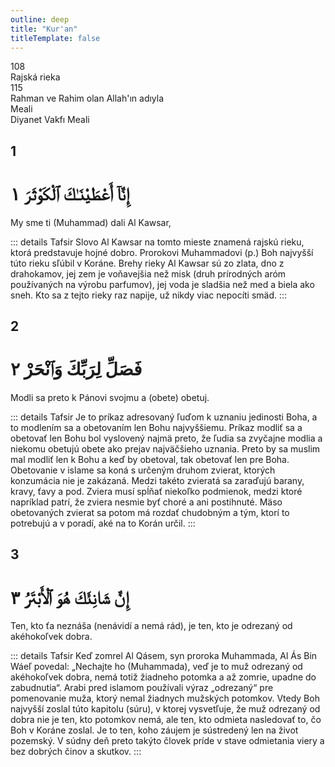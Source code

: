```yaml
---
outline: deep
title: "Kur'an"
titleTemplate: false
---
```


<!--CHAPTER INTRO-->
<div class="chapter-title-wrapper">
<div class="chapter-title">108</div>
<div class="chapter-title-slovak">Rajská rieka</div>
<div class="chapter-opening">115</div>
<div class="chapter-opening-slovak">Rahman ve Rahim olan Allah'ın adıyla</div>
</div>

<div class="intro2-wrapper">
<div class="chapter-info-wrapper">
<div class="chapter-info-translation">Meali</div>
<div class="chapter-info-name">Diyanet Vakfı Meali</div>
</div>

</div>

## 1

<!-- CHAPTER NUMBERS -->
<Badge type="info" text="108:1" class="badge" />
<div>
<div class="main-verse" >
<!-- ARABIC -->
<h1 class="verse-arabic">إِنَّآ أَعْطَيْنَـٰكَ ٱلْكَوْثَرَ ١</h1>
</div>
<!-- TÜRKÇE -->
<p>My sme ti (Muhammad) dali Al Kawsar,</p>
</div>

::: details Tafsir
Slovo Al Kawsar na tomto mieste znamená rajskú rieku, ktorá predstavuje hojné dobro. Prorokovi Muhammadovi (p.) Boh najvyšší túto rieku sľúbil v Koráne. Brehy rieky Al Kawsar sú zo zlata, dno z drahokamov, jej zem je voňavejšia než misk (druh prírodných aróm používaných na výrobu parfumov), jej voda je sladšia než med a biela ako sneh. Kto sa z tejto rieky raz napije, už nikdy viac nepocíti smäd.
:::

<div class="break"></div>

## 2

<!-- CHAPTER NUMBERS -->
<Badge type="info" text="108:2" class="badge" />
<div>
<div class="main-verse" >
<!-- ARABIC -->
<h1 class="verse-arabic">فَصَلِّ لِرَبِّكَ وَٱنْحَرْ ٢</h1>
</div>
<!-- TÜRKÇE -->
<p>Modli sa preto k Pánovi svojmu a (obete) obetuj.</p>
</div>

::: details Tafsir
Je to príkaz adresovaný ľuďom k uznaniu jedinosti Boha, a to modlením sa a obetovaním len Bohu najvyššiemu. Príkaz modliť sa a obetovať len Bohu bol vyslovený najmä preto, že ľudia sa zvyčajne modlia a niekomu obetujú obete ako prejav najväčšieho uznania. Preto by sa muslim mal modliť len k Bohu a keď by obetoval, tak obetovať len pre Boha. Obetovanie v islame sa koná s určeným druhom zvierat, ktorých konzumácia nie je zakázaná. Medzi takéto zvieratá sa zaraďujú barany, kravy, ťavy a pod. Zviera musí spĺňať niekoľko podmienok, medzi ktoré napríklad patrí, že zviera nesmie byť choré a ani postihnuté. Mäso obetovaných zvierat sa potom má rozdať chudobným a tým, ktorí to potrebujú a v poradí, aké na to Korán určil.
:::

<div class="break"></div>

## 3

<!-- CHAPTER NUMBERS -->
<Badge type="info" text="108:3" class="badge" />
<div>
<div class="main-verse" >
<!-- ARABIC -->
<h1 class="verse-arabic">إِنَّ شَانِئَكَ هُوَ ٱلْأَبْتَرُ ٣</h1>
</div>
<!-- TÜRKÇE -->
<p>Ten, kto ťa neznáša (nenávidí a nemá rád), je ten, kto je odrezaný od akéhokoľvek dobra.</p>
</div>

::: details Tafsir
Keď zomrel Al Qásem, syn proroka Muhammada, Al Ás Bin Wáeľ povedal: „Nechajte ho (Muhammada), veď je to muž odrezaný od akéhokoľvek dobra, nemá totiž žiadneho potomka a až zomrie, upadne do zabudnutia“. Arabi pred islamom používali výraz „odrezaný“ pre pomenovanie muža, ktorý nemal žiadnych mužských potomkov. Vtedy Boh najvyšší zoslal túto kapitolu (súru), v ktorej vysvetľuje, že muž odrezaný od dobra nie je ten, kto potomkov nemá, ale ten, kto odmieta nasledovať to, čo Boh v Koráne zoslal. Je to ten, koho záujem je sústredený len na život pozemský. V súdny deň preto takýto človek príde v stave odmietania viery a bez dobrých činov a skutkov.
:::
